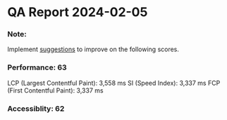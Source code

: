 # QA Report 2024-02-05

### Note: 

Implement [suggestions](qa_page/qa-report-2024-02-05.html) to improve on the following scores.

### Performance: 63

LCP (Largest Contentful Paint): 3,558 ms
SI (Speed Index): 3,337 ms
FCP (First Contentful Paint): 3,337 ms

### Accessiblity: 62



